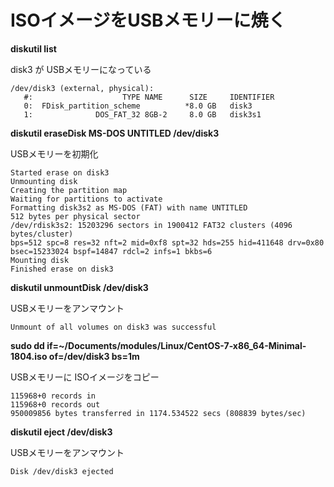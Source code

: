 # ISOイメージをUSBメモリーに焼く

**diskutil list**

disk3 が USBメモリーになっている
```
/dev/disk3 (external, physical):
   #:                    TYPE NAME      SIZE     IDENTIFIER
   0:  FDisk_partition_scheme          *8.0 GB   disk3
   1:              DOS_FAT_32 8GB-2     8.0 GB   disk3s1
```

**diskutil eraseDisk MS-DOS UNTITLED /dev/disk3**

USBメモリーを初期化
```
Started erase on disk3
Unmounting disk
Creating the partition map
Waiting for partitions to activate
Formatting disk3s2 as MS-DOS (FAT) with name UNTITLED
512 bytes per physical sector
/dev/rdisk3s2: 15203296 sectors in 1900412 FAT32 clusters (4096 bytes/cluster)
bps=512 spc=8 res=32 nft=2 mid=0xf8 spt=32 hds=255 hid=411648 drv=0x80 bsec=15233024 bspf=14847 rdcl=2 infs=1 bkbs=6
Mounting disk
Finished erase on disk3
```

**diskutil unmountDisk /dev/disk3**

USBメモリーをアンマウント
```
Unmount of all volumes on disk3 was successful
```

**sudo dd if=~/Documents/modules/Linux/CentOS-7-x86_64-Minimal-1804.iso of=/dev/disk3 bs=1m**

USBメモリーに ISOイメージをコピー
```
115968+0 records in
115968+0 records out
950009856 bytes transferred in 1174.534522 secs (808839 bytes/sec)
```

**diskutil eject /dev/disk3**

USBメモリーをアンマウント
```
Disk /dev/disk3 ejected
```
